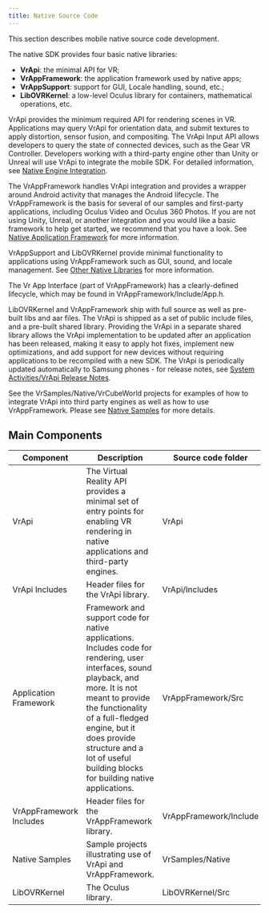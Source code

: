 ```yaml
---
title: Native Source Code
---
```


This section describes mobile native source code development.

The native SDK provides four basic native libraries:

* **VrApi**: the minimal API for VR;
* **VrAppFramework**: the application framework used by native apps;
* **VrAppSupport**: support for GUI, Locale handling, sound, etc.; 
* **LibOVRKernel**: a low-level Oculus library for containers, mathematical operations, etc.


VrApi provides the minimum required API for rendering scenes in VR. Applications may query VrApi for orientation data, and submit textures to apply distortion, sensor fusion, and compositing. The VrApi Input API allows developers to query the state of connected devices, such as the Gear VR Controller. Developers working with a third-party engine other than Unity or Unreal will use VrApi to integrate the mobile SDK. For detailed information, see [Native Engine Integration](/documentation/mobilesdk/latest/concepts/book-engine-integration/).

The VrAppFramework handles VrApi integration and provides a wrapper around Android activity that manages the Android lifecycle. The VrAppFramework is the basis for several of our samples and first-party applications, including Oculus Video and Oculus 360 Photos. If you are not using Unity, Unreal, or another integration and you would like a basic framework to help get started, we recommend that you have a look. See [Native Application Framework](/documentation/mobilesdk/latest/concepts/book-native-appframework/) for more information.

VrAppSupport and LibOVRKernel provide minimal functionality to applications using VrAppFramework such as GUI, sound, and locale management. See [Other Native Libraries](/documentation/mobilesdk/latest/concepts/mobile-native-other-libraries/) for more information.

The Vr App Interface (part of VrAppFramework) has a clearly-defined lifecycle, which may be found in VrAppFramework/Include/App.h.

LibOVRKernel and VrAppFramework ship with full source as well as pre-built libs and aar files. The VrApi is shipped as a set of public include files, and a pre-built shared library. Providing the VrApi in a separate shared library allows the VrApi implementation to be updated after an application has been released, making it easy to apply hot fixes, implement new optimizations, and add support for new devices without requiring applications to be recompiled with a new SDK. The VrApi is periodically updated automatically to Samsung phones - for release notes, see [System Activities/VrApi Release Notes](/documentation/mobilesdk/latest/concepts/sa-release-archive/). 

See the VrSamples/Native/VrCubeWorld projects for examples of how to integrate VrApi into third party engines as well as how to use VrAppFramework. Please see [Native Samples](/documentation/mobilesdk/latest/concepts/mobile-native-samples/) for more details. 

## Main Components

|        Component        |                                                                                                                                              Description                                                                                                                                              |   Source code folder   |
|-------------------------|--------------------------------------------------------------------------------------------------------------------------------------------------------------------------------------------------------------------------------------------------------------------------------------------------------|------------------------|
|          VrApi          |                                                                                The Virtual Reality API provides a minimal set of entry points for enabling VR rendering in native applications and third-party engines.                                                                                |         VrApi         |
|     VrApi Includes     |                                                                                                                                  Header files for the VrApi library.                                                                                                                                  |     VrApi/Includes     |
|  Application Framework  | Framework and support code for native applications. Includes code for rendering, user interfaces, sound playback, and more. It is not meant to provide the functionality of a full-fledged engine, but it does provide structure and a lot of useful building blocks for building native applications. |   VrAppFramework/Src   |
| VrAppFramework Includes |                                                                                                                              Header files for the VrAppFramework library.                                                                                                                              | VrAppFramework/Include |
|     Native Samples     |                                                                                                                     Sample projects illustrating use of VrApi and VrAppFramework.                                                                                                                     |    VrSamples/Native    |
|      LibOVRKernel      |                                                                                                                                          The Oculus library.                                                                                                                                          |    LibOVRKernel/Src    |
